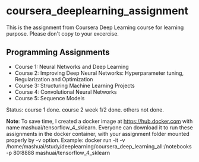 # coursera_deeplearning_assignment
This is the assignment from Coursera Deep Learning course for learning purpose. Please don't copy to your excercise.

## Programming Assignments
- Course 1: Neural Networks and Deep Learning
- Course 2: Improving Deep Neural Networks: Hyperparameter tuning, Regularization and Optimization
- Course 3: Structuring Machine Learning Projects
- Course 4: Convolutional Neural Networks
- Course 5: Sequence Models

Status: course 1 done. course 2 week 1/2 done. others not done.

**Note**: To save time, I created a docker image at https://hub.docker.com with name mashuai/tensorflow_4_sklearn. Everyone can download it to run these assignments in the docker container, with your assignment folder mounted properly by -v option. 
Example: docker run -it -v /home/mashuai/study/deeplearning/coursera_deep_learning_all:/notebooks  -p 80:8888 mashuai/tensorflow_4_sklearn
